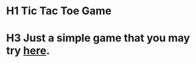 # H1 Tic Tac Toe Game

# H3 Just a simple game that you may try [here](https://l1tovkin.github.io/tikitaki.github.io/).
